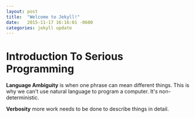 ```yaml
---
layout: post
title:  "Welcome to Jekyll!"
date:   2015-11-17 16:16:01 -0600
categories: jekyll update
---
```



# Introduction To Serious Programming

**Language Ambiguity** is when one phrase can mean different things. This is why we can't use natural language to program a computer. It's non-deterministic.

**Verbosity** more work needs to be done to describe things in detail.

